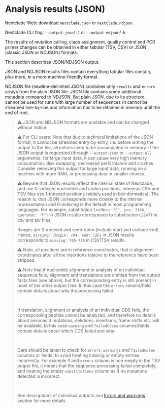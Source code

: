 # Analysis results (JSON)

Nextclade Web: download `nextclade.json` or `nextclade.ndjson`.

Nextclade CLI flag: `--output-json`/`-J` or `--output-ndjson`/`-N`

The results of mutation calling, clade assignment, quality control and PCR primer changes can be obtained in either tabular (TSV, CSV) or JSON (classic JSON or NDJSON) formats.

This section describes JSON/NDJSON output.

JSON and NDJSON results files contain everything tabular files contain, plus more, in a more machine-friendly format.

NDJSON file (newline-delimited JSON) combines only `results` and `errors` arrays from the plain JSON file. JSON file contains some additional metadata compared to NDJSON. But plain JSON, due to its structure, cannot be used for runs with large number of sequences (it cannot be streamed line-by-line and information has to be retained in memory until the end of run).

> ⚠️ JSON and NDJSON formats are unstable and can be changed without notice.

> ⚠️ For CLI users: Note that due to technical limitations of the JSON format, it cannot be streamed entry-by entry, i.e. before writing the output to the file, all entries need to be accumulated in memory. If the JSON output is requested (through `--output-json` or `--output-all` arguments), for large input data, it can cause very high memory consumption, disk swapping, decreased performance and crashes. Consider removing this output for large input data, running on a machine with more RAM, or processing data in smaller chunks.

> ⚠️ Beware that JSON results reflect the internal state of Nextclade, and use 0-indexed nucleotide and codon positions, whereas CSV and TSV files use 1-indexed positions (widely used in bioinformatics). The reason is, that JSON corresponds more closely to the internal representation and 0-indexing is the default in most programming languages. For example, substitution `{refNuc: "C", pos: 2146, queryNuc: "T"}` in JSON results corresponds to substitution `C2147T` in csv and tsv files.
>
> Ranges are 0-indexed and semi-open (include start and exclude end). Hence, `missing: {begin: 704, end: 726}` in JSON results corresponds to `missing: 705-726` in CSV/TSV results.

> ⚠️ Note, all positions are in reference coordinates, that is alignment coordinates after all the insertions relative to the reference have been stripped.

> ⚠️ Note that if nucleotide alignment or analysis of an individual sequence fails, alignment and translations are omitted from the output fasta files (see above), but the corresponding entry is still present in most of the other output files. In this case the `errors` column/field contain details about why the processing failed.
>
> <br/>
>
> If translation, alignment or analysis of an individual CDS fails, the corresponding peptide cannot be analyzed, and therefore no details about aminoacid mutations, deletions, insertions, frame shifts etc. will be available. In this case `warning` and `failedCdses` columns/fields contain details about which CDS failed and why.
>
> <br/>
>
> Care should be taken to check for `errors`, `warnings` and `failedCdses` columns or fields, to avoid treating missing or empty entries incorrectly. For example if and `errors` column is non-empty in the TSV output file, it means that the sequence processing failed completely, and treating the empty `substitutions` column as if no mutations detected is incorrect.
>
> <br/>
>
> See descriptions of individual outputs and [Errors and warnings](./errors-and-warnings.md) section for more details.
